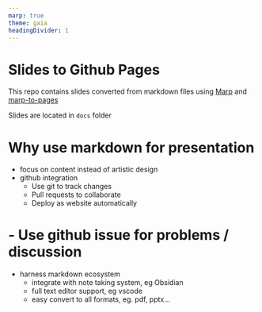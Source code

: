 ```yaml
---
marp: true
theme: gaia
headingDivider: 1
---
```

# Slides to Github Pages

This repo contains slides converted from markdown files using [Marp] and [marp-to-pages]

Slides are located in `docs` folder

[Marp]: https://github.com/marp-team/marp
[marp-to-pages]: https://github.com/ralexander-phi/marp-to-pages

# Why use markdown for presentation

- focus on content instead of artistic design
- github integration
  - Use git to track changes
  - Pull requests to collaborate
  - Deploy as website automatically

# - Use github issue for problems / discussion

- harness markdown ecosystem
  - integrate with note taking system, eg Obsidian
  - full text editor support, eg vscode
  - easy convert to all formats, eg. pdf, pptx...

